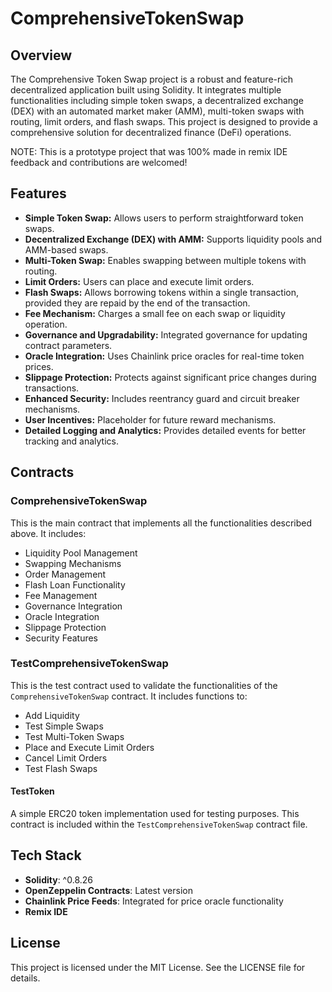 # ComprehensiveTokenSwap

## Overview

The Comprehensive Token Swap project is a robust and feature-rich decentralized application built using Solidity. It integrates multiple functionalities including simple token swaps, a decentralized exchange (DEX) with an automated market maker (AMM), multi-token swaps with routing, limit orders, and flash swaps. This project is designed to provide a comprehensive solution for decentralized finance (DeFi) operations.

NOTE: This is a prototype project that was 100% made in remix IDE feedback and contributions are welcomed!

## Features

- **Simple Token Swap:** Allows users to perform straightforward token swaps.
- **Decentralized Exchange (DEX) with AMM:** Supports liquidity pools and AMM-based swaps.
- **Multi-Token Swap:** Enables swapping between multiple tokens with routing.
- **Limit Orders:** Users can place and execute limit orders.
- **Flash Swaps:** Allows borrowing tokens within a single transaction, provided they are repaid by the end of the transaction.
- **Fee Mechanism:** Charges a small fee on each swap or liquidity operation.
- **Governance and Upgradability:** Integrated governance for updating contract parameters.
- **Oracle Integration:** Uses Chainlink price oracles for real-time token prices.
- **Slippage Protection:** Protects against significant price changes during transactions.
- **Enhanced Security:** Includes reentrancy guard and circuit breaker mechanisms.
- **User Incentives:** Placeholder for future reward mechanisms.
- **Detailed Logging and Analytics:** Provides detailed events for better tracking and analytics.

## Contracts

### ComprehensiveTokenSwap

This is the main contract that implements all the functionalities described above. It includes:

- Liquidity Pool Management
- Swapping Mechanisms
- Order Management
- Flash Loan Functionality
- Fee Management
- Governance Integration
- Oracle Integration
- Slippage Protection
- Security Features

### TestComprehensiveTokenSwap

This is the test contract used to validate the functionalities of the `ComprehensiveTokenSwap` contract. It includes functions to:

- Add Liquidity
- Test Simple Swaps
- Test Multi-Token Swaps
- Place and Execute Limit Orders
- Cancel Limit Orders
- Test Flash Swaps

#### TestToken

A simple ERC20 token implementation used for testing purposes. This contract is included within the `TestComprehensiveTokenSwap` contract file.

## Tech Stack

- **Solidity**: ^0.8.26
- **OpenZeppelin Contracts**: Latest version
- **Chainlink Price Feeds**: Integrated for price oracle functionality
- **Remix IDE**

 ## License
This project is licensed under the MIT License. See the LICENSE file for details.



